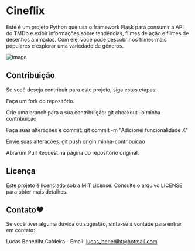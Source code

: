# Cineflix

Este é um projeto Python que usa o framework Flask para consumir a API do TMDb e exibir informações sobre tendências, filmes de ação e filmes de desenhos animados. Com ele, você pode descobrir os filmes mais populares e explorar uma variedade de gêneros.

![image](https://github.com/Lucas-Benediht/API-TMDB/assets/110697669/a387a97b-dbbc-492e-bee2-bdb446cfe28b)



## Contribuição
Se você deseja contribuir para este projeto, siga estas etapas:

Faça um fork do repositório.

Crie uma branch para a sua contribuição: git checkout -b minha-contribuicao

Faça suas alterações e commit: git commit -m "Adicionei funcionalidade X"

Envie suas alterações: git push origin minha-contribuicao

Abra um Pull Request na página do repositório original.

## Licença
Este projeto é licenciado sob a MIT License. Consulte o arquivo LICENSE para obter mais detalhes.

## Contato❤️

Se você tiver alguma dúvida ou sugestão, sinta-se à vontade para entrar em contato:

Lucas Benediht Caldeira - Email: lucas_benediht@hotmail.com 
